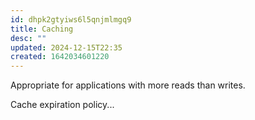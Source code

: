 ```yaml
---
id: dhpk2gtyiws6l5qnjmlmgq9
title: Caching
desc: ""
updated: 2024-12-15T22:35
created: 1642034601220
---
```




Appropriate for applications with more reads than writes.

Cache expiration policy...

